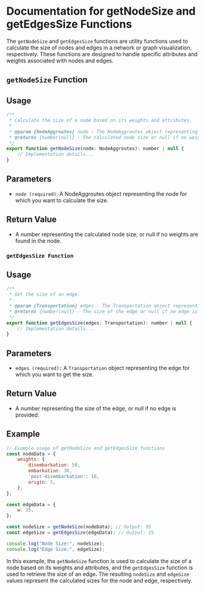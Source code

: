 # Documentation for getNodeSize and getEdgesSize Functions

The `getNodeSize` and `getEdgesSize` functions are utility functions used to calculate the size of nodes and edges in a network or graph visualization, respectively. These functions are designed to handle specific attributes and weights associated with nodes and edges.

## `getNodeSize` Function
## Usage
```jsx
/**
 * Calculate the size of a node based on its weights and attributes.
 *
 * @param {NodeAggroutes} node - The NodeAggroutes object representing the node.
 * @returns {number|null} - The calculated node size or null if no weights are found.
 */
export function getNodeSize(node: NodeAggroutes): number | null {
    // Implementation details...
}

```
## Parameters
- `node (required)`: A NodeAggroutes object representing the node for which you want to calculate the size.

## Return Value
- A number representing the calculated node size, or null if no weights are found in the node.

### `getEdgesSize Function`

## Usage
```jsx
/**
 * Get the size of an edge.
 *
 * @param {Transportation} edges - The Transportation object representing the edge.
 * @returns {number|null} - The size of the edge or null if no edge is provided.
 */
export function getEdgesSize(edges: Transportation): number | null {
    // Implementation details...
}
```

## Parameters
- `edges (required):` A `Transportation` object representing the edge for which you want to get the size.

## Return Value
- A number representing the size of the edge, or null if no edge is provided.

## Example

```jsx
// Example usage of getNodeSize and getEdgesSize functions
const nodeData = {
    weights: {
        disembarkation: 50,
        embarkation: 30,
        'post-disembarkation': 10,
        origin: 5,
    },
};

const edgeData = {
    w: 25,
};

const nodeSize = getNodeSize(nodeData); // Output: 95
const edgeSize = getEdgesSize(edgeData); // Output: 25

console.log("Node Size:", nodeSize);
console.log("Edge Size:", edgeSize);
```

In this example, the `getNodeSize` function is used to calculate the size of a node based on its weights and attributes, and the `getEdgesSize` function is used to retrieve the size of an edge. The resulting `nodeSize` and `edgeSize` values represent the calculated sizes for the node and edge, respectively.